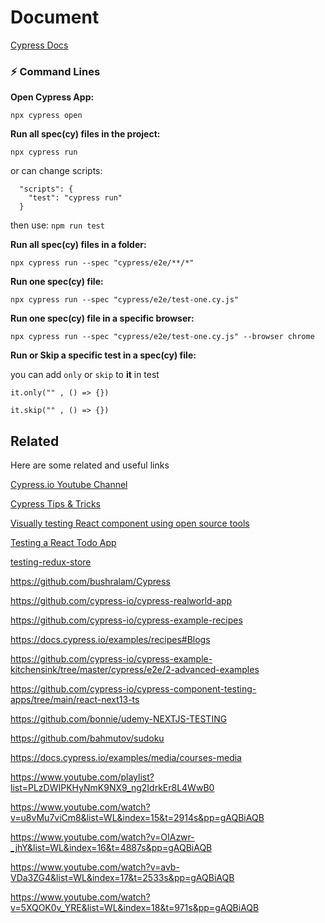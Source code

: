 
# Document

[Cypress Docs](https://docs.cypress.io/guides/overview/why-cypress)

### ⚡️ Command Lines

**Open Cypress App:**

``` npx cypress open ```

**Run all spec(cy) files in the project:**

``` npx cypress run ```

or can change scripts:
```
  "scripts": {
    "test": "cypress run"
  }
```
then use: ``` npm run test ```

**Run all spec(cy) files in a folder:**

``` npx cypress run --spec "cypress/e2e/**/*" ```

**Run one spec(cy) file:**

``` npx cypress run --spec "cypress/e2e/test-one.cy.js" ```

**Run one spec(cy) file in a specific browser:**

``` npx cypress run --spec "cypress/e2e/test-one.cy.js" --browser chrome ```

**Run or Skip a specific test in a spec(cy) file:**

you can add ```only``` or ```skip``` to **it** in test

``` it.only("" , () => {}) ```

``` it.skip("" , () => {}) ```



## Related

Here are some related and useful links

[Cypress.io Youtube Channel](https://www.youtube.com/@Cypressio/playlists)

[Cypress Tips & Tricks](https://www.youtube.com/playlist?list=PLP9o9QNnQuAYYRpJzDNWpeuOVTwxmIxcI)

[Visually testing React component using open source tools](https://www.youtube.com/playlist?list=PLP9o9QNnQuAYhotnIDEUQNXuvXL7ZmlyZ)

[Testing a React Todo App](https://www.youtube.com/playlist?list=PL8GlT7H3xOcJbXNVnM6lTT3Fec8dikotY)

[testing-redux-store](https://www.cypress.io/blog/2018/11/14/testing-redux-store)

https://github.com/bushralam/Cypress

https://github.com/cypress-io/cypress-realworld-app

https://github.com/cypress-io/cypress-example-recipes

https://docs.cypress.io/examples/recipes#Blogs

https://github.com/cypress-io/cypress-example-kitchensink/tree/master/cypress/e2e/2-advanced-examples

https://github.com/cypress-io/cypress-component-testing-apps/tree/main/react-next13-ts

https://github.com/bonnie/udemy-NEXTJS-TESTING

https://github.com/bahmutov/sudoku

https://docs.cypress.io/examples/media/courses-media

https://www.youtube.com/playlist?list=PLzDWIPKHyNmK9NX9_ng2IdrkEr8L4WwB0

https://www.youtube.com/watch?v=u8vMu7viCm8&list=WL&index=15&t=2914s&pp=gAQBiAQB

https://www.youtube.com/watch?v=OIAzwr-_jhY&list=WL&index=16&t=4887s&pp=gAQBiAQB

https://www.youtube.com/watch?v=avb-VDa3ZG4&list=WL&index=17&t=2533s&pp=gAQBiAQB

https://www.youtube.com/watch?v=5XQOK0v_YRE&list=WL&index=18&t=971s&pp=gAQBiAQB

